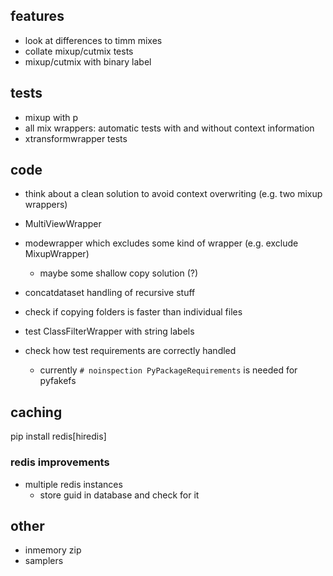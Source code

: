 ## features

- look at differences to timm mixes
- collate mixup/cutmix tests
- mixup/cutmix with binary label

## tests

- mixup with p
- all mix wrappers: automatic tests with and without context information
- xtransformwrapper tests

## code

- think about a clean solution to avoid context overwriting (e.g. two mixup wrappers)
- MultiViewWrapper
- modewrapper which excludes some kind of wrapper (e.g. exclude MixupWrapper)
    - maybe some shallow copy solution (?)

- concatdataset handling of recursive stuff
- check if copying folders is faster than individual files
- test ClassFilterWrapper with string labels
- check how test requirements are correctly handled
    - currently `# noinspection PyPackageRequirements` is needed for pyfakefs

## caching

pip install redis[hiredis]

### redis improvements

- multiple redis instances
    - store guid in database and check for it

## other

- inmemory zip
- samplers
